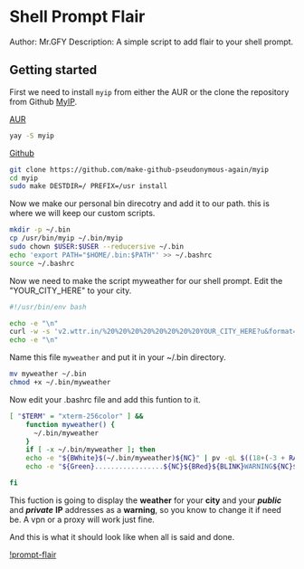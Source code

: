 <!-- Markdownlint-disable -->
# Shell Prompt Flair

Author: Mr.GFY
Description: A simple script to add flair to your shell prompt.

## Getting started

First we need to install `myip` from either the AUR or the clone the repository from Github [MyIP](https://github.com/make-github-pseudonymous-again/myip).

<u>AUR</u>

```bash
yay -S myip
```
<u>Github</u>

```bash
git clone https://github.com/make-github-pseudonymous-again/myip
cd myip
sudo make DESTDIR=/ PREFIX=/usr install
```

Now we make our personal bin direcotry and add it to our path.
this is where we will keep our custom scripts.

```bash
mkdir -p ~/.bin
cp /usr/bin/myip ~/.bin/myip
sudo chown $USER:$USER --reducersive ~/.bin
echo 'export PATH="$HOME/.bin:$PATH"' >> ~/.bashrc
source ~/.bashrc
```

Now we need to make the script myweather for our shell prompt.
Edit the "YOUR_CITY_HERE" to your city.

```bash
#!/usr/bin/env bash

echo -e "\n"
curl -w -s 'v2.wttr.in/%20%20%20%20%20%20%20%20YOUR_CITY_HERE?u&format=%l\n%20%20%20%20Current%20Weather%20Forecast\n*%20Currently%20the%20temp.%20is:%20%c%t\n*%20But%20feels%20like:%20%f\n*%20With%20a%20U.V.%20index%20of:%20%u\n*%20Todays%20Sunrise%20is%20at:%20%S\n*%20Tonights%20Sunset%20is%20at:%20%s' 2>/dev/null
echo -e "\n"
```

Name this file `myweather` and put it in your ~/.bin directory.

```bash
mv myweather ~/.bin
chmod +x ~/.bin/myweather
```

Now edit your .bashrc file and add this funtion to it.

```bash
[ "$TERM" = "xterm-256color" ] &&
    function myweather() {
      ~/.bin/myweather
    }
    if [ -x ~/.bin/myweather ]; then
    echo -e "${BWhite}$(~/.bin/myweather)${NC}" | pv -qL $((18+(-3 + RANDOM%5))) && sleep 2 && clear &&
    echo -e "${Green}.................${NC}${BRed}${BLINK}WARNING${NC}${Green}.................${NC}\n${BPurple} --- ${NC}${BBlue}力${NC}${BPurple}--- ${NC}${BRed}Anonymize your network${BPurple} ---${NC}${BBlue} 撚${NC}${BPurple}-- ${NC}\n${Green}.........................................${NC}\n${White} 數${NC}${BRed}Public IP Address: ${NC}${Black}${On_White}$(myip public)${NC}\n${White} ﲬ${NC}${BRed} Private IP Address: ${NC}${Black}${On_White}$(myip private)${NC}\n${Green}.........................................${NC}\n${BPurple} --- ${NC}${BGreen}${NC}${BPurple} --- ${NC}${BGreen}Use a${NC}${BRed} VPN${NC}${BPurple} --- ${NC}${BGreen}or a${NC}${BPurple} --- ${NC}${BRed}Socks5 PROXY${NC}${BPurple} --- ${NC}${BYellow}${NC}${BPurple} --- ${NC}" | pv -qL $((28+(-3 + RANDOM%5)))

fi
```

This fuction is going to display the **weather** for your **city** and your ***public*** and ***private*** **IP** addresses as a **warning**, so you know to change it if need be. A vpn or a proxy will work just fine.

And this is what it should look like when all is said and done.

[!prompt-flair]()
